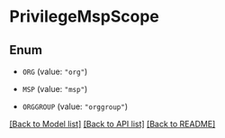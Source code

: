 # PrivilegeMspScope

## Enum


* `ORG` (value: `"org"`)

* `MSP` (value: `"msp"`)

* `ORGGROUP` (value: `"orggroup"`)


[[Back to Model list]](../README.md#documentation-for-models) [[Back to API list]](../README.md#documentation-for-api-endpoints) [[Back to README]](../README.md)


